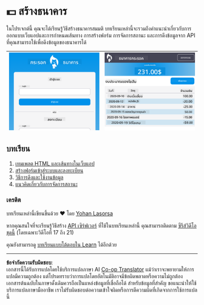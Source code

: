 <!--
CO_OP_TRANSLATOR_METADATA:
{
  "original_hash": "830359535306594b448db6575ce5cdee",
  "translation_date": "2025-08-26T22:51:43+00:00",
  "source_file": "7-bank-project/README.md",
  "language_code": "th"
}
-->
# :dollar: สร้างธนาคาร

ในโปรเจกต์นี้ คุณจะได้เรียนรู้วิธีสร้างธนาคารสมมติ บทเรียนเหล่านี้จะรวมถึงคำแนะนำเกี่ยวกับการออกแบบเว็บแอปและการกำหนดเส้นทาง การสร้างฟอร์ม การจัดการสถานะ และการดึงข้อมูลจาก API ที่คุณสามารถใช้เพื่อดึงข้อมูลของธนาคารได้

| ![Screen1](../../../translated_images/screen1.baccbba0f1f93364672eb250d2fbd21574bb1caf79a2155022dc098a741cbdfe.th.png) | ![Screen2](../../../translated_images/screen2.123c82a831a1d14ab2061994be2fa5de9cec1ce651047217d326d4773a6348e4.th.png) |
|--------------------------------|--------------------------------|

## บทเรียน

1. [เทมเพลต HTML และเส้นทางในเว็บแอป](1-template-route/README.md)
2. [สร้างฟอร์มเข้าสู่ระบบและลงทะเบียน](2-forms/README.md)
3. [วิธีการดึงและใช้งานข้อมูล](3-data/README.md)
4. [แนวคิดเกี่ยวกับการจัดการสถานะ](4-state-management/README.md)

### เครดิต

บทเรียนเหล่านี้เขียนขึ้นด้วย :hearts: โดย [Yohan Lasorsa](https://twitter.com/sinedied)

หากคุณสนใจที่จะเรียนรู้วิธีสร้าง [API เซิร์ฟเวอร์](/7-bank-project/api/README.md) ที่ใช้ในบทเรียนเหล่านี้ คุณสามารถติดตาม [ซีรีส์วิดีโอชุดนี้](https://aka.ms/NodeBeginner) (โดยเฉพาะวิดีโอที่ 17 ถึง 21)

คุณยังสามารถดู [บทเรียนแบบโต้ตอบใน Learn](https://aka.ms/learn/express-api) ได้อีกด้วย

---

**ข้อจำกัดความรับผิดชอบ**:  
เอกสารนี้ได้รับการแปลโดยใช้บริการแปลภาษา AI [Co-op Translator](https://github.com/Azure/co-op-translator) แม้ว่าเราจะพยายามให้การแปลมีความถูกต้อง แต่โปรดทราบว่าการแปลโดยอัตโนมัติอาจมีข้อผิดพลาดหรือความไม่ถูกต้อง เอกสารต้นฉบับในภาษาดั้งเดิมควรถือเป็นแหล่งข้อมูลที่เชื่อถือได้ สำหรับข้อมูลที่สำคัญ ขอแนะนำให้ใช้บริการแปลภาษามืออาชีพ เราไม่รับผิดชอบต่อความเข้าใจผิดหรือการตีความผิดที่เกิดจากการใช้การแปลนี้